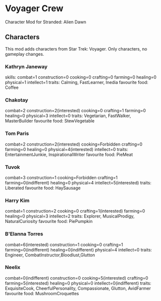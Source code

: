 # Voyager Crew

Character Mod for Stranded: Alien Dawn

## Characters

This mod adds characters from Star Trek: Voyager.
Only characters, no gameplay changes.

### Kathryn Janeway
skills: combat=1 construction=0 cooking=0 crafting=0 farming=0 healing=0 physical=1 intellect=1
traits: Calming, FastLearner, Inedia
favourite food: Coffee

### Chakotay
combat=2 construction=2(interested) cooking=0 crafting=1 farming=0 healing=0 physical=3 intellect=0
traits: Vegetarian, FastWalker, MasterBuilder
favourite food: StewVegetable

### Tom Paris
combat=2 construction=2(interested) cooking=Forbidden crafting=0 farming=0 healing=0 physical=4(interested) intellect=0
traits: EntertainmentJunkie, InspirationalWriter
favourite food: PieMeat

### Tuvok
combat=3 construction=1 cooking=Forbidden crafting=1 farming=0(indifferent) healing=0 physical=4 intellect=5(interested)
traits: Liberated
favourite food: HaySausage

### Harry Kim
combat=1 construction=2 cooking=0 crafting=1(interested) farming=0 healing=0 physical=3 intellect=2
traits: Explorer, MusicalProdigy, NaturalCuriosity
favourite food: PiePumpkin

### B'Elanna Torres
combat=6(interested) construction=1 cooking=0 crafting=1 farming=0(indifferent) healing=0(indifferent) physical=4 intellect=0
traits: Engineer, CombatInstructor,Bloodlust,Glutton

### Neelix
combat=0(indifferent) construction=0 cooking=5(interested) crafting=0 farming=5(interested) healing=0 physical=0 intellect=0(indifferent)
traits: ExquisiteCook, CheerfulPersonality, Compassionate, Glutton, AvidFarmer
favourite food: MushroomCroquettes

